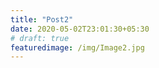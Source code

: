 ```yaml
---
title: "Post2"
date: 2020-05-02T23:01:30+05:30
# draft: true
featuredimage: /img/Image2.jpg
---
```

